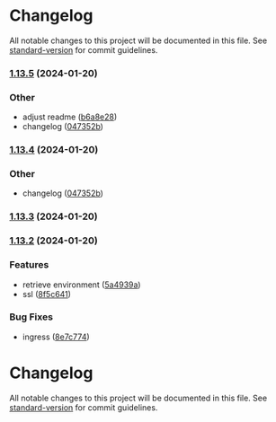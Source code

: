 # Changelog

All notable changes to this project will be documented in this file. See [standard-version](https://github.com/conventional-changelog/standard-version) for commit guidelines.

### [1.13.5](https://github.com/GoldJns/rateme-nextgen/compare/v1.13.3...v1.13.5) (2024-01-20)


### Other

* adjust readme ([b6a8e28](https://github.com/GoldJns/rateme-nextgen/commit/b6a8e28c85832458412b5ff9a26f3d320bfbf0b1))
* changelog ([047352b](https://github.com/GoldJns/rateme-nextgen/commit/047352b8a0996c3b5761388709ac602a884d6561))

### [1.13.4](https://github.com/GoldJns/rateme-nextgen/compare/v1.13.3...v1.13.4) (2024-01-20)


### Other

* changelog ([047352b](https://github.com/GoldJns/rateme-nextgen/commit/047352b8a0996c3b5761388709ac602a884d6561))

### [1.13.3](https://github.com/GoldJns/rateme-nextgen/compare/v1.13.2...v1.13.3) (2024-01-20)

### [1.13.2](https://github.com/GoldJns/rateme-nextgen/compare/v1.13.1...v1.13.2) (2024-01-20)


### Features

* retrieve environment ([5a4939a](https://github.com/GoldJns/rateme-nextgen/commit/5a4939afc2948cccd555d543567073e2d500ff23))
* ssl ([8f5c641](https://github.com/GoldJns/rateme-nextgen/commit/8f5c64109f68abb718f65adc9d58de71bf7a3bfa))


### Bug Fixes

* ingress ([8e7c774](https://github.com/GoldJns/rateme-nextgen/commit/8e7c774179d8a070da7a9624c79a3020cdfa51e5))

# Changelog

All notable changes to this project will be documented in this file. See [standard-version](https://github.com/conventional-changelog/standard-version) for commit guidelines.
